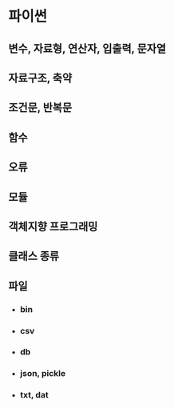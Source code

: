 # 파이썬
## 변수, 자료형, 연산자, 입출력, 문자열

## 자료구조, 축약
## 조건문, 반복문
## 함수
## 오류

## 모듈
## 객체지향 프로그래밍
## 클래스 종류

## 파일
+ ### bin
+ ### csv
+ ### db
+ ### json, pickle
+ ### txt, dat
